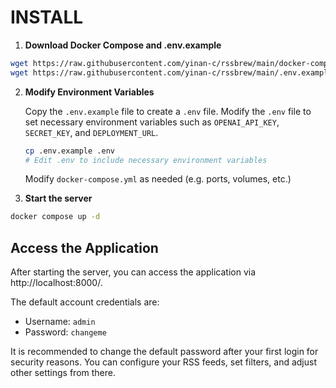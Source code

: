 # INSTALL

1. **Download Docker Compose and .env.example**

```bash
wget https://raw.githubusercontent.com/yinan-c/rssbrew/main/docker-compose.yml
wget https://raw.githubusercontent.com/yinan-c/rssbrew/main/.env.example
```

2. **Modify Environment Variables**
   
   Copy the `.env.example` file to create a `.env` file. Modify the `.env` file to set necessary environment variables such as `OPENAI_API_KEY`, `SECRET_KEY`, and `DEPLOYMENT_URL`.
   
   ```bash
   cp .env.example .env
   # Edit .env to include necessary environment variables
   ```
   Modify `docker-compose.yml` as needed (e.g. ports, volumes, etc.)

3. **Start the server**

```bash
docker compose up -d
```

## Access the Application
After starting the server, you can access the application via http://localhost:8000/.

The default account credentials are:
- Username: `admin`
- Password: `changeme`

It is recommended to change the default password after your first login for security reasons. You can configure your RSS feeds, set filters, and adjust other settings from there.
